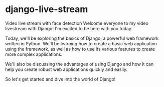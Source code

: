 # django-live-stream
Video live stream with face detection 
Welcome everyone to my video livestream with Django! 
I'm excited to be here with you today.


Today, we'll be exploring the basics of Django, a powerful web framework written in Python. We'll be learning how to create a basic web application using the framework, as well as how to use its various features to create more complex applications.


We'll also be discussing the advantages of using Django and how it can help you create robust web applications quickly and easily.


So let's get started and dive into the world of Django!
